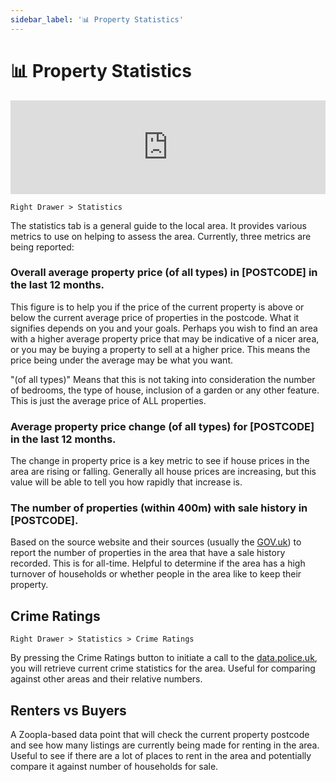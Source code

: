 ```yaml
---
sidebar_label: '📊 Property Statistics'
---
```


# 📊 Property Statistics

<iframe width="100%" class="h-96" src="https://www.youtube.com/embed/Bcds7e8AFJ4" title="YouTube video player" frameborder="0" allow="accelerometer; autoplay; clipboard-write; encrypted-media; gyroscope; picture-in-picture" allowfullscreen></iframe>

`Right Drawer > Statistics`

The statistics tab is a general guide to the local area. It provides various metrics to use on helping to assess the area.
Currently, three metrics are being reported:

### Overall average property price (of all types) in [POSTCODE] in the last 12 months.

This figure is to help you if the price of the current property is above or below the current average price of properties in the postcode. What it signifies depends on you and your goals. Perhaps you wish to find an area with a higher average property price that may be indicative of a nicer area, or you may be buying a property to sell at a higher price. This means the price being under the average may be what you want.

"(of all types)" Means that this is not taking into consideration the number of bedrooms, the type of house, inclusion of a garden or any other feature. This is just the average price of ALL properties.

### Average property price change (of all types) for [POSTCODE] in the last 12 months.

The change in property price is a key metric to see if house prices in the area are rising or falling. Generally all house prices are increasing, but this value will be able to tell you how rapidly that increase is.

### The number of properties (within 400m) with sale history in [POSTCODE].

Based on the source website and their sources (usually the [GOV.uk](https://www.gov.uk/search-house-prices)) to report the number of properties in the area that have a sale history recorded. This is for all-time. Helpful to determine if the area has a high turnover of households or whether people in the area like to keep their property.

## Crime Ratings

`Right Drawer > Statistics > Crime Ratings`

By pressing the Crime Ratings button to initiate a call to the [data.police.uk](http://data.police.uk), you will retrieve current crime statistics for the area. Useful for comparing against other areas and their relative numbers.

## Renters vs Buyers

A Zoopla-based data point that will check the current property postcode and see how many listings are currently being made for renting in the area. Useful to see if there are a lot of places to rent in the area and potentially compare it against number of households for sale.